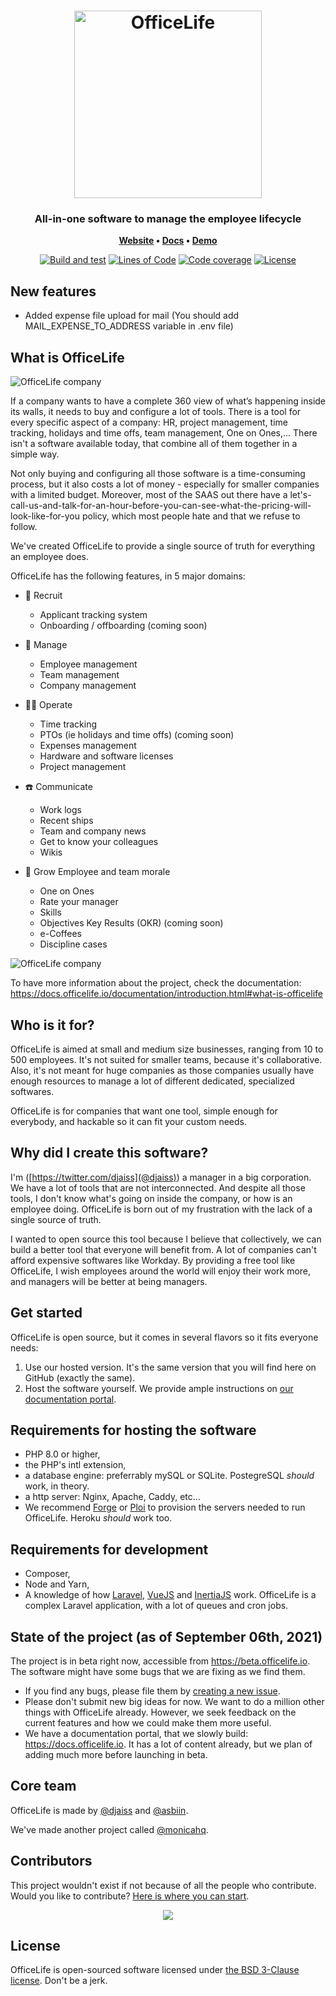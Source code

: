 <h1 align="center">
	<img
		width="300"
		alt="OfficeLife"
		src="docs/img/officelife.svg">
</h1>

<h3 align="center">
    All-in-one software to manage the employee lifecycle
</h3>

<p align="center">
	<strong>
		<a href="https://officelife.io/">Website</a>
		•
		<a href="https://docs.officelife.io">Docs</a>
		•
		<a href="https://demo.officelife.io/">Demo</a>
	</strong>
</p>

<div align="center">

[![Build and test](https://img.shields.io/github/workflow/status/officelifehq/officelife/Build%20and%20test/master)](https://github.com/officelifehq/officelife/actions?query=workflow%3A%22Build+and+test%22)
[![Lines of Code](https://img.shields.io/tokei/lines/github/officelifehq/officelife)](https://sonarcloud.io/dashboard?id=officelife)
[![Code coverage](https://img.shields.io/sonar/coverage/officelife?server=https%3A%2F%2Fsonarcloud.io)](https://sonarcloud.io/project/activity?custom_metrics=coverage&amp;graph=custom&amp;id=officelife)
[![License](https://img.shields.io/github/license/officelifehq/officelife)](https://opensource.org/licenses/BSD-3-Clause)

</div>

## New features
- Added expense file upload for mail (You should add MAIL_EXPENSE_TO_ADDRESS variable in .env file)

## What is OfficeLife

<img src="docs/img/company.png" alt="OfficeLife company" title="OfficeLife" />

If a company wants to have a complete 360 view of what’s happening inside its walls, it needs to buy and configure a lot of tools. There is a tool for every specific aspect of a company: HR, project management, time tracking, holidays and time offs, team management, One on Ones,... There isn't a software available today, that combine all of them together in a simple way.

Not only buying and configuring all those software is a time-consuming process, but it also costs a lot of money - especially for smaller companies with a limited budget. Moreover, most of the SAAS out there have a let's-call-us-and-talk-for-an-hour-before-you-can-see-what-the-pricing-will-look-like-for-you policy, which most people hate and that we refuse to follow.

We've created OfficeLife to provide a single source of truth for everything an employee does.

OfficeLife has the following features, in 5 major domains:

* 👋 Recruit
   * Applicant tracking system
   * Onboarding / offboarding (coming soon)

* 🥸 Manage
    * Employee management
    * Team management
    * Company management

* 👷‍♀️ Operate
    * Time tracking
    * PTOs (ie holidays and time offs) (coming soon)
    * Expenses management
    * Hardware and software licenses
    * Project management

* ☎️ Communicate
    * Work logs
    * Recent ships
    * Team and company news
    * Get to know your colleagues
    * Wikis

* 🥳 Grow
    Employee and team morale
    * One on Ones
    * Rate your manager
    * Skills
    * Objectives Key Results (OKR) (coming soon)
    * e-Coffees
    * Discipline cases

<img src="docs/img/profile.png" alt="OfficeLife company" title="OfficeLife" />

To have more information about the project, check the documentation: https://docs.officelife.io/documentation/introduction.html#what-is-officelife

## Who is it for?

OfficeLife is aimed at small and medium size businesses, ranging from 10 to 500 employees. It's not suited for smaller teams, because it's collaborative. Also, it's not meant for huge companies as those companies usually have enough resources to manage a lot of different dedicated, specialized softwares.

OfficeLife is for companies that want one tool, simple enough for everybody, and hackable so it can fit your custom needs.

## Why did I create this software?

I'm ([https://twitter.com/djaiss](@djaiss)) a manager in a big corporation. We have a lot of tools that are not interconnected. And despite all those tools, I don't know what's going on inside the company, or how is an employee doing. OfficeLife is born out of my frustration with the lack of a single source of truth.

I wanted to open source this tool because I believe that collectively, we can build a better tool that everyone will benefit from. A lot of companies can't afford expensive softwares like Workday. By providing a free tool like OfficeLife, I wish employees around the world will enjoy their work more, and managers will be better at being managers.

## Get started

OfficeLife is open source, but it comes in several flavors so it fits everyone needs:

1. Use our hosted version. It's the same version that you will find here on GitHub (exactly the same).
2. Host the software yourself. We provide ample instructions on [our documentation portal](https://docs.officelife.io/documentation/installation.html#which-version-of-officelife-should-you-use).

## Requirements for hosting the software

- PHP 8.0 or higher,
- the PHP's intl extension,
- a database engine: preferrably mySQL or SQLite. PostegreSQL _should_ work, in theory.
- a http server: Nginx, Apache, Caddy, etc...
- We recommend [Forge](https://forge.laravel.com/) or [Ploi](https://ploi.io) to provision the servers needed to run OfficeLife. Heroku _should_ work too.

## Requirements for development

- Composer,
- Node and Yarn,
- A knowledge of how [Laravel](https://laravel.com), [VueJS](https://vuejs.org/) and [InertiaJS](https://inertiajs.com/) work. OfficeLife is a complex Laravel application, with a lot of queues and cron jobs.

## State of the project (as of September 06th, 2021)

The project is in beta right now, accessible from https://beta.officelife.io. The software might have some bugs that we are fixing as we find them.

* If you find any bugs, please file them by [creating a new issue](https://github.com/officelifehq/officelife/issues).
* Please don't submit new big ideas for now. We want to do a million other things with OfficeLife already. However, we seek feedback on the current features and how we could make them more useful.
* We have a documentation portal, that we slowly build: https://docs.officelife.io. It has a lot of content already, but we plan of adding much more before launching in beta.

## Core team

OfficeLife is made by [@djaiss](https://github.com/djaiss) and [@asbiin](https://github.com/asbiin).

We've made another project called [@monicahq](https://github.com/monicahq/monica).

## Contributors

This project wouldn't exist if not because of all the people who contribute. Would you like to contribute? [Here is where you can start](CONTRIBUTING.md).

<div align="center">
    <a href="https://github.com/officelifehq/officelife/graphs/contributors">
        <img src="https://contrib.rocks/image?repo=officelifehq/officelife" />
    </a>
</div>

## License

OfficeLife is open-sourced software licensed under [the BSD 3-Clause license](LICENSE). Don't be a jerk.
